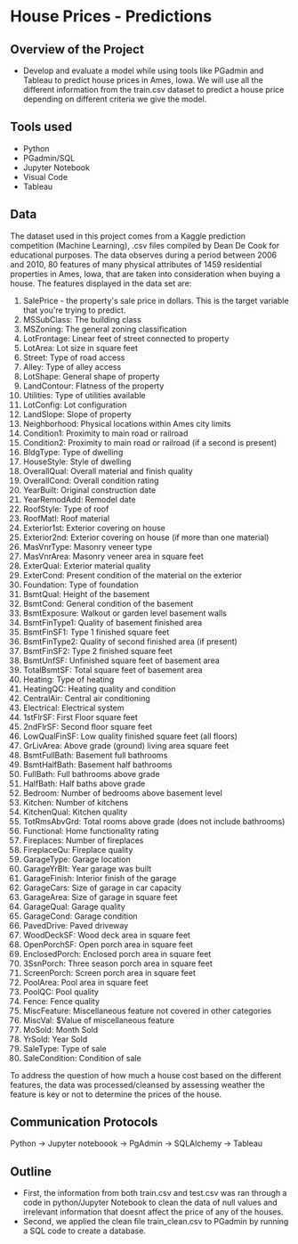 # House Prices - Predictions

## Overview of the Project

  * Develop and evaluate a model while using tools like PGadmin and Tableau to predict house prices in Ames, Iowa. We will use all the different information from the train.csv dataset to predict a house price depending on different criteria we give the model.
  

## Tools used 

  * Python
  * PGadmin/SQL
  * Jupyter Notebook
  * Visual Code
  * Tableau

## Data
 The dataset used in this project comes from a Kaggle prediction competition (Machine Learning), .csv files compiled by Dean De Cook for educational purposes. 
 The data observes during a period between 2006 and 2010, 80 features of many physical attributes of 1459 residential properties in Ames, Iowa, that are taken into consideration  when buying a house.
 The features displayed in the data set are:
 1.	SalePrice - the property's sale price in dollars. This is the target variable that you're trying to predict.
 2.	MSSubClass: The building class
 3.	MSZoning: The general zoning classification
 4.	LotFrontage: Linear feet of street connected to property
 5.	LotArea: Lot size in square feet
 6.	Street: Type of road access
 7.	Alley: Type of alley access
 8.	LotShape: General shape of property
 9.	LandContour: Flatness of the property
 10.	Utilities: Type of utilities available
 11.	LotConfig: Lot configuration
 12.	LandSlope: Slope of property
 13.	Neighborhood: Physical locations within Ames city limits
 14.	Condition1: Proximity to main road or railroad
 15.	Condition2: Proximity to main road or railroad (if a second is present)
 16.	BldgType: Type of dwelling
 17.	HouseStyle: Style of dwelling
 18.	OverallQual: Overall material and finish quality
 19.	OverallCond: Overall condition rating
 20.	YearBuilt: Original construction date
 21.	YearRemodAdd: Remodel date
 22.	RoofStyle: Type of roof
 23.	RoofMatl: Roof material
 24.	Exterior1st: Exterior covering on house
 25.	Exterior2nd: Exterior covering on house (if more than one material)
 26.	MasVnrType: Masonry veneer type
 27.	MasVnrArea: Masonry veneer area in square feet
 28.	ExterQual: Exterior material quality
 29.	ExterCond: Present condition of the material on the exterior
 30.	Foundation: Type of foundation
 31.	BsmtQual: Height of the basement
 32.	BsmtCond: General condition of the basement
 33.	BsmtExposure: Walkout or garden level basement walls
 34.	BsmtFinType1: Quality of basement finished area
 35.	BsmtFinSF1: Type 1 finished square feet
 36.	BsmtFinType2: Quality of second finished area (if present)
 37.	BsmtFinSF2: Type 2 finished square feet
 38.	BsmtUnfSF: Unfinished square feet of basement area
 39.	TotalBsmtSF: Total square feet of basement area
 40.	Heating: Type of heating
 41.	HeatingQC: Heating quality and condition
 42.	CentralAir: Central air conditioning
 43.	Electrical: Electrical system
 44.	1stFlrSF: First Floor square feet
 45.	2ndFlrSF: Second floor square feet
 46.	LowQualFinSF: Low quality finished square feet (all floors)
 47.	GrLivArea: Above grade (ground) living area square feet
 48.	BsmtFullBath: Basement full bathrooms
 49.	BsmtHalfBath: Basement half bathrooms
 50.	FullBath: Full bathrooms above grade
 51.	HalfBath: Half baths above grade
 52.	Bedroom: Number of bedrooms above basement level
 53.	Kitchen: Number of kitchens
 54.	KitchenQual: Kitchen quality
 55.	TotRmsAbvGrd: Total rooms above grade (does not include bathrooms)
 56.	Functional: Home functionality rating
 57.	Fireplaces: Number of fireplaces
 58.	FireplaceQu: Fireplace quality
 59.	GarageType: Garage location
 60.	GarageYrBlt: Year garage was built
 61.	GarageFinish: Interior finish of the garage
 62.	GarageCars: Size of garage in car capacity
 63.	GarageArea: Size of garage in square feet
 64.	GarageQual: Garage quality
 65.	GarageCond: Garage condition
 66.	PavedDrive: Paved driveway
 67.	WoodDeckSF: Wood deck area in square feet
 68.	OpenPorchSF: Open porch area in square feet
 69.	EnclosedPorch: Enclosed porch area in square feet
 70.	3SsnPorch: Three season porch area in square feet
 71.	ScreenPorch: Screen porch area in square feet
 72.	PoolArea: Pool area in square feet
 73.	PoolQC: Pool quality
 74.	Fence: Fence quality
 75.	MiscFeature: Miscellaneous feature not covered in other categories
 76.	MiscVal: $Value of miscellaneous feature
 77.	MoSold: Month Sold
 78.	YrSold: Year Sold
 79.	SaleType: Type of sale
 80.	SaleCondition: Condition of sale

To address the question of how much a house cost based on the different features, the data was processed/cleansed by assessing weather the feature is key or not to determine the prices of the house. 


## Communication Protocols

Python -> Jupyter noteboook -> PgAdmin -> SQLAlchemy -> Tableau

## Outline

* First, the information from both train.csv and test.csv was ran through a code in python/Jupyter Notebook to clean the data of null values and irrelevant information that doesnt affect the price of any of the houses. 
* Second, we applied the clean file train_clean.csv to PGadmin by running a SQL code to create a database. 


